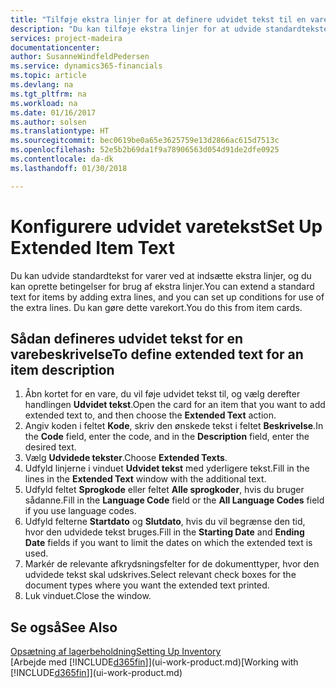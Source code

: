 ```yaml
---
title: "Tilføje ekstra linjer for at definere udvidet tekst til en varebeskrivelse | Microsoft Docs"
description: "Du kan tilføje ekstra linjer for at udvide standardteksten, der beskriver en vare."
services: project-madeira
documentationcenter: 
author: SusanneWindfeldPedersen
ms.service: dynamics365-financials
ms.topic: article
ms.devlang: na
ms.tgt_pltfrm: na
ms.workload: na
ms.date: 01/16/2017
ms.author: solsen
ms.translationtype: HT
ms.sourcegitcommit: bec0619be0a65e3625759e13d2866ac615d7513c
ms.openlocfilehash: 52e5b2b69da1f9a78906563d054d91de2dfe0925
ms.contentlocale: da-dk
ms.lasthandoff: 01/30/2018

---
```

# <a name="set-up-extended-item-text"></a><span data-ttu-id="fdad5-103">Konfigurere udvidet varetekst</span><span class="sxs-lookup"><span data-stu-id="fdad5-103">Set Up Extended Item Text</span></span>
<span data-ttu-id="fdad5-104">Du kan udvide standardtekst for varer ved at indsætte ekstra linjer, og du kan oprette betingelser for brug af ekstra linjer.</span><span class="sxs-lookup"><span data-stu-id="fdad5-104">You can extend a standard text for items by adding extra lines, and you can set up conditions for use of the extra lines.</span></span> <span data-ttu-id="fdad5-105">Du kan gøre dette varekort.</span><span class="sxs-lookup"><span data-stu-id="fdad5-105">You do this from item cards.</span></span>

## <a name="to-define-extended-text-for-an-item-description"></a><span data-ttu-id="fdad5-106">Sådan defineres udvidet tekst for en varebeskrivelse</span><span class="sxs-lookup"><span data-stu-id="fdad5-106">To define extended text for an item description</span></span>
1. <span data-ttu-id="fdad5-107">Åbn kortet for en vare, du vil føje udvidet tekst til, og vælg derefter handlingen **Udvidet tekst**.</span><span class="sxs-lookup"><span data-stu-id="fdad5-107">Open the card for an item that you want to add extended text to, and then choose the **Extended Text** action.</span></span>
2. <span data-ttu-id="fdad5-108">Angiv koden i feltet **Kode**, skriv den ønskede tekst i feltet **Beskrivelse**.</span><span class="sxs-lookup"><span data-stu-id="fdad5-108">In the **Code** field, enter the code, and in the **Description** field, enter the desired text.</span></span>
3. <span data-ttu-id="fdad5-109">Vælg **Udvidede tekster**.</span><span class="sxs-lookup"><span data-stu-id="fdad5-109">Choose **Extended Texts**.</span></span>
4. <span data-ttu-id="fdad5-110">Udfyld linjerne i vinduet **Udvidet tekst** med yderligere tekst.</span><span class="sxs-lookup"><span data-stu-id="fdad5-110">Fill in the lines in the **Extended Text** window with the additional text.</span></span>
5. <span data-ttu-id="fdad5-111">Udfyld feltet **Sprogkode** eller feltet **Alle sprogkoder**, hvis du bruger sådanne.</span><span class="sxs-lookup"><span data-stu-id="fdad5-111">Fill in the **Language Code** field or the **All Language Codes** field if you use language codes.</span></span>
6. <span data-ttu-id="fdad5-112">Udfyld felterne **Startdato** og **Slutdato**, hvis du vil begrænse den tid, hvor den udvidede tekst bruges.</span><span class="sxs-lookup"><span data-stu-id="fdad5-112">Fill in the **Starting Date** and **Ending Date** fields if you want to limit the dates on which the extended text is used.</span></span>
7. <span data-ttu-id="fdad5-113">Markér de relevante afkrydsningsfelter for de dokumenttyper, hvor den udvidede tekst skal udskrives.</span><span class="sxs-lookup"><span data-stu-id="fdad5-113">Select relevant check boxes for the document types where you want the extended text printed.</span></span>
8. <span data-ttu-id="fdad5-114">Luk vinduet.</span><span class="sxs-lookup"><span data-stu-id="fdad5-114">Close the window.</span></span>

## <a name="see-also"></a><span data-ttu-id="fdad5-115">Se også</span><span class="sxs-lookup"><span data-stu-id="fdad5-115">See Also</span></span>
[<span data-ttu-id="fdad5-116">Opsætning af lagerbeholdning</span><span class="sxs-lookup"><span data-stu-id="fdad5-116">Setting Up Inventory</span></span>](inventory-setup-inventory.md)  
<span data-ttu-id="fdad5-117">[Arbejde med [!INCLUDE[d365fin](includes/d365fin_md.md)]](ui-work-product.md)</span><span class="sxs-lookup"><span data-stu-id="fdad5-117">[Working with [!INCLUDE[d365fin](includes/d365fin_md.md)]](ui-work-product.md)</span></span>

